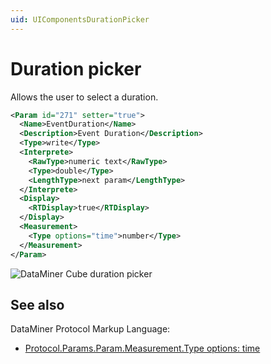 ```yaml
---
uid: UIComponentsDurationPicker
---
```


# Duration picker

Allows the user to select a duration.

```xml
<Param id="271" setter="true">
  <Name>EventDuration</Name>
  <Description>Event Duration</Description>
  <Type>write</Type>
  <Interprete>
    <RawType>numeric text</RawType>
    <Type>double</Type>
    <LengthType>next param</LengthType>
  </Interprete>
  <Display>
    <RTDisplay>true</RTDisplay>
  </Display>
  <Measurement>
    <Type options="time">number</Type>
  </Measurement>
</Param>
```

![DataMiner Cube duration picker](~/develop/images/uidurationpicker.png)

## See also

DataMiner Protocol Markup Language:

- [Protocol.Params.Param.Measurement.Type options: time](xref:Protocol.Params.Param.Measurement.Type-options#options-for-measurement-type-number)
